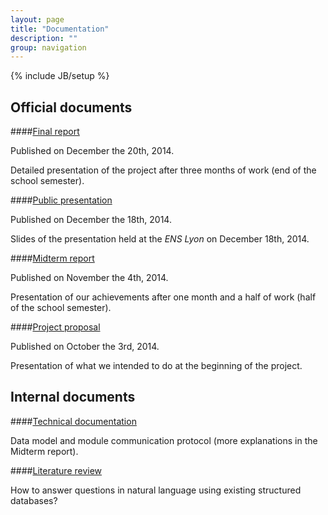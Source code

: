 ```yaml
---
layout: page
title: "Documentation"
description: ""
group: navigation
---
```

{% include JB/setup %}

## Official documents

####[Final report](documentation/finalReport.pdf)

Published on December the 20th, 2014.

Detailed presentation of the project after three months of work (end of the school semester).

####[Public presentation](documentation/publicPresentation.pdf)

Published on December the 18th, 2014.

Slides of the presentation held at the *ENS Lyon* on December 18th, 2014.

####[Midterm report](documentation/midtermReport.pdf)

Published on November the 4th, 2014.

Presentation of our achievements after one month and a half of work (half of the school semester).

####[Project proposal](documentation/proposal.pdf)

Published on October the 3rd, 2014.

Presentation of what we intended to do at the beginning of the project.


## Internal documents

####[Technical documentation](https://github.com/ProjetPP/Documentation)

Data model and module communication protocol (more explanations in the Midterm report).

####[Literature review](documentation/pppLiteratureReview_YassineHamoudi.pdf)

How to answer questions in natural language using existing structured databases?
